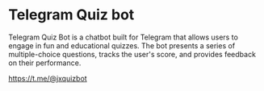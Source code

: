 # Telegram Quiz bot

Telegram Quiz Bot is a chatbot built for Telegram that allows users to engage in fun and educational quizzes. The bot presents a series of multiple-choice questions, tracks the user's score, and provides feedback on their performance.

https://t.me/@jxquizbot
